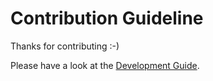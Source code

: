 # Contribution Guideline

Thanks for contributing :-)

Please have a look at the
[Development Guide](http://wsgidav.readthedocs.io/en/latest/development.html).

<!--
## Setup for Contributors

We need [Python 2.7](https://www.python.org/downloads/), [Python 3.4+](https://www.python.org/downloads/), and [pip](https://pip.pypa.io/en/stable/installing/#do-i-need-to-install-pip) on our system:

Also virtualenv, virtualenvwrapper (may require sudo):

```
$ pip install virtualenv virtualenvwrapper
```

Then clone wsgidav to a local folder and checkout the branch you want to work on:

```
$ git clone git@github.com:mar10/wsgidav.git
$ cd wsgidav
$ git checkout my_branch
```

Setup a virtual environment with a specific Python version for development and
testing.
`-p` chooses the desired python version.
The `-a .` option associates the `wsgidav` source folder with the environment,
so we will change to this directory when `workon` is called.

For example Python 3.4
```
$ mkvirtualenv wsgidav_py34 -p /Library/Frameworks/Python.framework/Versions/3.4/bin/python3.4 -a .
$ workon wsgidav_py34
```

or using Python's builtin `venv` instead of `virtualenvwrapper`:
```
> py -3.4 -m venv c:\env\wsgidav_py34
> c:\env\wsgidav_py34\Scripts\activate.bat
```

The new environment exists and is activated.
Now install the development dependencies into that environemt:
```
(wsgidav_py34) $ pip install -r requirements-dev.txt
```

Finally install wsgidav to the environment in a debuggable version
```
(wsgidav_py34) $ python setup.py develop
(wsgidav_py34) $ wsgidav --version
(wsgidav_py34) $ 1.3.0pre1
```

The test suite should run as well:
```
(wsgidav_py34) $ python setup.py test
```

Happy hacking :)
-->
